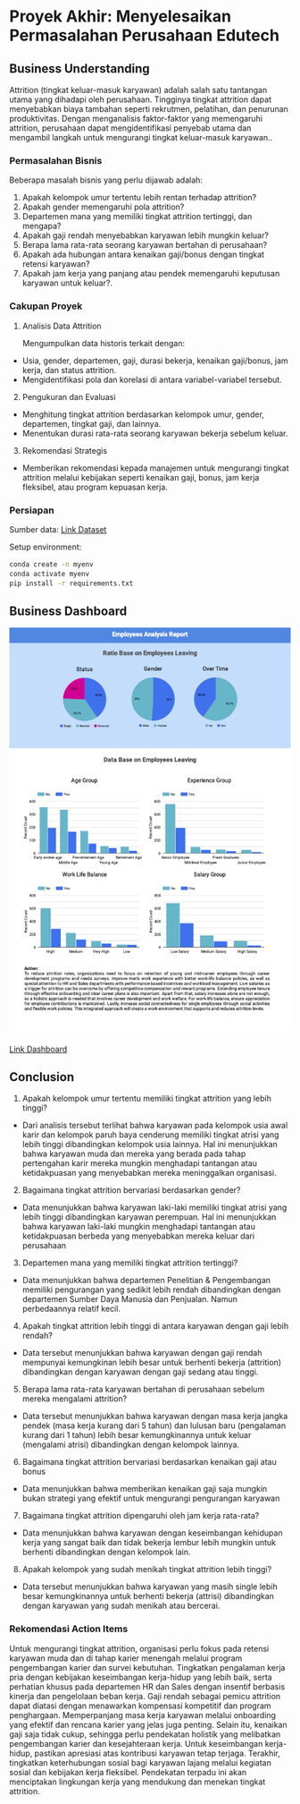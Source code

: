 # Proyek Akhir: Menyelesaikan Permasalahan Perusahaan Edutech

## Business Understanding

Attrition (tingkat keluar-masuk karyawan) adalah salah satu tantangan utama yang dihadapi oleh perusahaan. 
Tingginya tingkat attrition dapat menyebabkan biaya tambahan seperti rekrutmen, pelatihan, dan penurunan produktivitas. 
Dengan menganalisis faktor-faktor yang memengaruhi attrition, perusahaan dapat mengidentifikasi penyebab utama dan mengambil 
langkah untuk mengurangi tingkat keluar-masuk karyawan..


### Permasalahan Bisnis

Beberapa masalah bisnis yang perlu dijawab adalah:

1. Apakah kelompok umur tertentu lebih rentan terhadap attrition?
2. Apakah gender memengaruhi pola attrition?
3. Departemen mana yang memiliki tingkat attrition tertinggi, dan mengapa?
4. Apakah gaji rendah menyebabkan karyawan lebih mungkin keluar?
5. Berapa lama rata-rata seorang karyawan bertahan di perusahaan?
6. Apakah ada hubungan antara kenaikan gaji/bonus dengan tingkat retensi karyawan?
7. Apakah jam kerja yang panjang atau pendek memengaruhi keputusan karyawan untuk keluar?.

### Cakupan Proyek

1. Analisis Data Attrition
    <p>Mengumpulkan data historis terkait dengan:</p>

- Usia, gender, departemen, gaji, durasi bekerja, kenaikan gaji/bonus, jam kerja, dan status attrition.
- Mengidentifikasi pola dan korelasi di antara variabel-variabel tersebut.

2. Pengukuran dan Evaluasi

- Menghitung tingkat attrition berdasarkan kelompok umur, gender, departemen, tingkat gaji, dan lainnya.
- Menentukan durasi rata-rata seorang karyawan bekerja sebelum keluar.

3. Rekomendasi Strategis

- Memberikan rekomendasi kepada manajemen untuk mengurangi tingkat attrition melalui kebijakan seperti kenaikan gaji,
  bonus, jam kerja fleksibel, atau program kepuasan kerja.

### Persiapan

Sumber data: <a href="https://github.com/dicodingacademy/dicoding_dataset/blob/main/employee/employee_data.csv?raw=true">Link Dataset</a>

Setup environment:

```bash
conda create -n myenv
conda activate myenv
pip install -r requirements.txt
```

## Business Dashboard
<img src="Employee_Analysis.png" alt="dashboard">

<a href="https://lookerstudio.google.com/reporting/20abbeb8-00c6-4b5c-a080-979679ec415e">Link Dashboard</a>

## Conclusion
1. Apakah kelompok umur tertentu memiliki tingkat attrition yang lebih tinggi?
- Dari analisis tersebut terlihat bahwa karyawan pada kelompok usia awal karir dan kelompok paruh baya cenderung memiliki 
tingkat atrisi yang lebih tinggi dibandingkan kelompok usia lainnya. Hal ini menunjukkan bahwa karyawan muda dan mereka 
yang berada pada tahap pertengahan karir mereka mungkin menghadapi tantangan atau ketidakpuasan yang menyebabkan mereka meninggalkan organisasi.
2. Bagaimana tingkat attrition bervariasi berdasarkan gender?
- Data menunjukkan bahwa karyawan laki-laki memiliki tingkat atrisi yang lebih tinggi dibandingkan karyawan perempuan. 
Hal ini menunjukkan bahwa karyawan laki-laki mungkin menghadapi tantangan atau ketidakpuasan berbeda yang menyebabkan 
mereka keluar dari perusahaan
3. Departemen mana yang memiliki tingkat attrition tertinggi?
- Data menunjukkan bahwa departemen Penelitian & Pengembangan memiliki pengurangan yang sedikit lebih rendah dibandingkan
dengan departemen Sumber Daya Manusia dan Penjualan. Namun perbedaannya relatif kecil.
4. Apakah tingkat attrition lebih tinggi di antara karyawan dengan gaji lebih rendah?
- Data tersebut menunjukkan bahwa karyawan dengan gaji rendah mempunyai kemungkinan lebih besar untuk berhenti bekerja 
(attrition) dibandingkan dengan karyawan dengan gaji sedang atau tinggi.
5. Berapa lama rata-rata karyawan bertahan di perusahaan sebelum mereka mengalami attrition?
- Data tersebut menunjukkan bahwa karyawan dengan masa kerja jangka pendek (masa kerja kurang dari 5 tahun) dan lulusan 
baru (pengalaman kurang dari 1 tahun) lebih besar kemungkinannya untuk keluar (mengalami atrisi) dibandingkan dengan kelompok lainnya.
6. Bagaimana tingkat attrition bervariasi berdasarkan kenaikan gaji atau bonus
- Data menunjukkan bahwa memberikan kenaikan gaji saja mungkin bukan strategi yang efektif untuk mengurangi pengurangan karyawan
7. Bagaimana tingkat attrition dipengaruhi oleh jam kerja rata-rata?
- Data menunjukkan bahwa karyawan dengan keseimbangan kehidupan kerja yang sangat baik dan tidak bekerja lembur lebih 
mungkin untuk berhenti dibandingkan dengan kelompok lain.
8. Apakah kelompok yang sudah menikah tingkat attrition lebih tinggi?
- Data tersebut menunjukkan bahwa karyawan yang masih single lebih besar kemungkinannya untuk berhenti bekerja (attrisi)
dibandingkan dengan karyawan yang sudah menikah atau bercerai.



### Rekomendasi Action Items

Untuk mengurangi tingkat attrition, organisasi perlu fokus pada retensi karyawan muda dan di tahap karier menengah melalui
program pengembangan karier dan survei kebutuhan. Tingkatkan pengalaman kerja pria dengan kebijakan keseimbangan kerja-hidup
yang lebih baik, serta perhatian khusus pada departemen HR dan Sales dengan insentif berbasis kinerja dan pengelolaan beban kerja.
Gaji rendah sebagai pemicu attrition dapat diatasi dengan menawarkan kompensasi kompetitif dan program penghargaan. Memperpanjang 
masa kerja karyawan melalui onboarding yang efektif dan rencana karier yang jelas juga penting. Selain itu, kenaikan gaji 
saja tidak cukup, sehingga perlu pendekatan holistik yang melibatkan pengembangan karier dan kesejahteraan kerja. 
Untuk keseimbangan kerja-hidup, pastikan apresiasi atas kontribusi karyawan tetap terjaga. Terakhir, tingkatkan keterhubungan sosial 
bagi karyawan lajang melalui kegiatan sosial dan kebijakan kerja fleksibel. Pendekatan terpadu ini akan menciptakan lingkungan kerja 
yang mendukung dan menekan tingkat attrition.